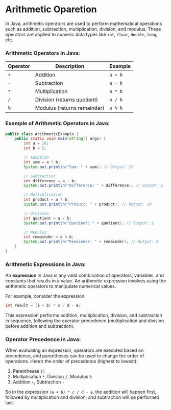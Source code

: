 # Arithmetic Oparetion

In Java, arithmetic operators are used to perform mathematical operations such as addition, subtraction, multiplication, division, and modulus. These operators are applied to numeric data types like `int`, `float`, `double`, `long`, etc.

### Arithmetic Operators in Java:

| Operator | Description                 | Example  |
|----------|-----------------------------|----------|
| `+`      | Addition                    | `a + b`  |
| `-`      | Subtraction                 | `a - b`  |
| `*`      | Multiplication              | `a * b`  |
| `/`      | Division (returns quotient) | `a / b`  |
| `%`      | Modulus (returns remainder) | `a % b`  |

### Example of Arithmetic Operators in Java:

```java
public class ArithmeticExample {
    public static void main(String[] args) {
        int a = 10;
        int b = 5;

        // Addition
        int sum = a + b;
        System.out.println("Sum: " + sum); // Output: 15

        // Subtraction
        int difference = a - b;
        System.out.println("Difference: " + difference); // Output: 5

        // Multiplication
        int product = a * b;
        System.out.println("Product: " + product); // Output: 50

        // Division
        int quotient = a / b;
        System.out.println("Quotient: " + quotient); // Output: 2

        // Modulus
        int remainder = a % b;
        System.out.println("Remainder: " + remainder); // Output: 0
    }
}
```

### Arithmetic Expressions in Java:
An **expression** in Java is any valid combination of operators, variables, and constants that results in a value. An arithmetic expression involves using the arithmetic operators to manipulate numerical values.

For example, consider the expression:

```java
int result = (a + b) * c / d - e;
```

This expression performs addition, multiplication, division, and subtraction in sequence, following the operator precedence (multiplication and division before addition and subtraction).

### Operator Precedence in Java:
When evaluating an expression, operators are executed based on precedence, and parentheses can be used to change the order of operations. Here’s the order of precedence (highest to lowest):

1. Parentheses `()`
2. Multiplication `*`, Division `/`, Modulus `%`
3. Addition `+`, Subtraction `-`

So in the expression `(a + b) * c / d - e`, the addition will happen first, followed by multiplication and division, and subtraction will be performed last.

